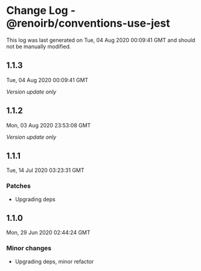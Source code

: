 # Change Log - @renoirb/conventions-use-jest

This log was last generated on Tue, 04 Aug 2020 00:09:41 GMT and should not be manually modified.

## 1.1.3
Tue, 04 Aug 2020 00:09:41 GMT

*Version update only*

## 1.1.2
Mon, 03 Aug 2020 23:53:08 GMT

*Version update only*

## 1.1.1
Tue, 14 Jul 2020 03:23:31 GMT

### Patches

- Upgrading deps

## 1.1.0
Mon, 29 Jun 2020 02:44:24 GMT

### Minor changes

- Upgrading deps, minor refactor

